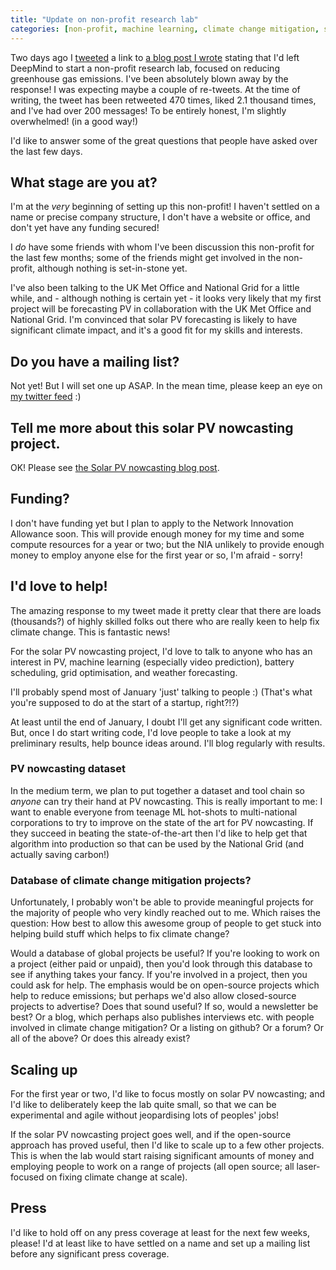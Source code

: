 ```yaml
---
title: "Update on non-profit research lab"
categories: [non-profit, machine learning, climate change mitigation, software engineering]
---
```


Two days ago I [tweeted](https://twitter.com/jack_kelly/status/1082283333202128897) a link to [a blog post I wrote](/blog/2019-01-07-non-profit) stating that I'd left DeepMind to start a non-profit research lab, focused on reducing greenhouse gas emissions.  I've been absolutely blown away by the response!  I was expecting maybe a couple of re-tweets.  At the time of writing, the tweet has been retweeted 470 times, liked 2.1 thousand times, and I've had over 200 messages!  To be entirely honest, I'm slightly overwhelmed! (in a good way!)

I'd like to answer some of the great questions that people have asked over the last few days.

## What stage are you at?
I'm at the _very_ beginning of setting up this non-profit!  I haven't settled on a name or precise company structure, I don't have a website or office, and don't yet have any funding secured!

I _do_ have some friends with whom I've been discussion this non-profit for the last few months; some of the friends might get involved in the non-profit, although nothing is set-in-stone yet.

I've also been talking to the UK Met Office and National Grid for a little while, and - although nothing is certain yet - it looks very likely that my first project will be forecasting PV in collaboration with the UK Met Office and National Grid.  I'm convinced that solar PV forecasting is likely to have significant climate impact, and it's a good fit for my skills and interests.

## Do you have a mailing list?
Not yet!  But I will set one up ASAP.  In the mean time, please keep an eye on [my twitter feed](https://twitter.com/jack_kelly) :)

## Tell me more about this solar PV nowcasting project.
OK!  Please see [the Solar PV nowcasting blog post](/blog/2019-01-09-solar-PV-nowcasting).

## Funding?
I don't have funding yet but I plan to apply to the Network Innovation Allowance soon.  This will provide enough money for my time and some compute resources for a year or two; but the NIA unlikely to provide enough money to employ anyone else for the first year or so, I'm afraid - sorry!

## I'd love to help!
The amazing response to my tweet made it pretty clear that there are loads (thousands?) of highly skilled folks out there who are really keen to help fix climate change.  This is fantastic news!

For the solar PV nowcasting project, I'd love to talk to anyone who has an interest in PV, machine learning (especially video prediction), battery scheduling, grid optimisation, and weather forecasting.

I'll probably spend most of January 'just' talking to people :)  (That's what you're supposed to do at the start of a startup, right?!?)

At least until the end of January, I doubt I'll get any significant code written.  But, once I do start writing code, I'd love people to take a look at my preliminary results, help bounce ideas around.  I'll blog regularly with results.

### PV nowcasting dataset
In the medium term, we plan to put together a dataset and tool chain so _anyone_ can try their hand at PV nowcasting.  This is really important to me: I want to enable everyone from teenage ML hot-shots to multi-national corporations to try to improve on the state of the art for PV nowcasting.  If they succeed in beating the state-of-the-art then I'd like to help get that algorithm into production so that can be used by the National Grid (and actually saving carbon!)

### Database of climate change mitigation projects?
Unfortunately, I probably won't be able to provide meaningful projects for the majority of people who very kindly reached out to me.  Which raises the question: How best to allow this awesome group of people to get stuck into helping build stuff which helps to fix climate change?

Would a database of global projects be useful?  If you're looking to work on a project (either paid or unpaid), then you'd look through this database to see if anything takes your fancy.  If you're involved in a project, then you could ask for help.  The emphasis would be on open-source projects which help to reduce emissions; but perhaps we'd also allow closed-source projects to advertise?  Does that sound useful?  If so, would a newsletter be best?  Or a blog, which perhaps also publishes interviews etc. with people involved in climate change mitigation?  Or a listing on github?  Or a forum?  Or all of the above?  Or does this already exist?

## Scaling up
For the first year or two, I'd like to focus mostly on solar PV nowcasting; and I'd like to deliberately keep the lab quite small, so that we can be experimental and agile without jeopardising lots of peoples' jobs!

If the solar PV nowcasting project goes well, and if the open-source approach has proved useful, then I'd like to scale up to a few other projects.  This is when the lab would start raising significant amounts of money and employing people to work on a range of projects (all open source; all laser-focused on fixing climate change at scale).

## Press
I'd like to hold off on any press coverage at least for the next few weeks, please!  I'd at least like to have settled on a name and set up a mailing list before any significant press coverage.